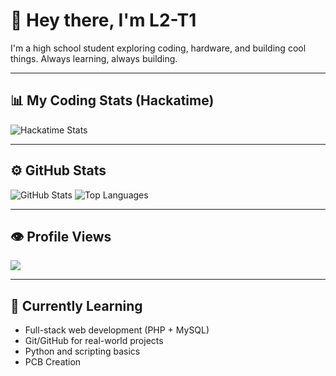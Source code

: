 # 👋 Hey there, I'm L2-T1

I'm a high school student exploring coding, hardware, and building cool things. Always learning, always building.

---

## 📊 My Coding Stats (Hackatime)

![Hackatime Stats](https://github-readme-stats.hackclub.dev/api/wakatime?username=8786&api_domain=hackatime.hackclub.com&theme=algolia&custom_title=Hackatime+Stats&layout=compact&cache_seconds=0&langs_count=8)

---

## ⚙️ GitHub Stats

![GitHub Stats](https://github-readme-stats.vercel.app/api?username=L2-T1&show_icons=true&theme=algolia)
![Top Languages](https://github-readme-stats.vercel.app/api/top-langs/?username=L2-T1&layout=compact&theme=algolia)

---

## 👁️ Profile Views

![](https://komarev.com/ghpvc/?username=L2-T1&label=Profile+Views&color=blue)

---

## 🧠 Currently Learning
- Full-stack web development (PHP + MySQL)
- Git/GitHub for real-world projects
- Python and scripting basics
- PCB Creation
